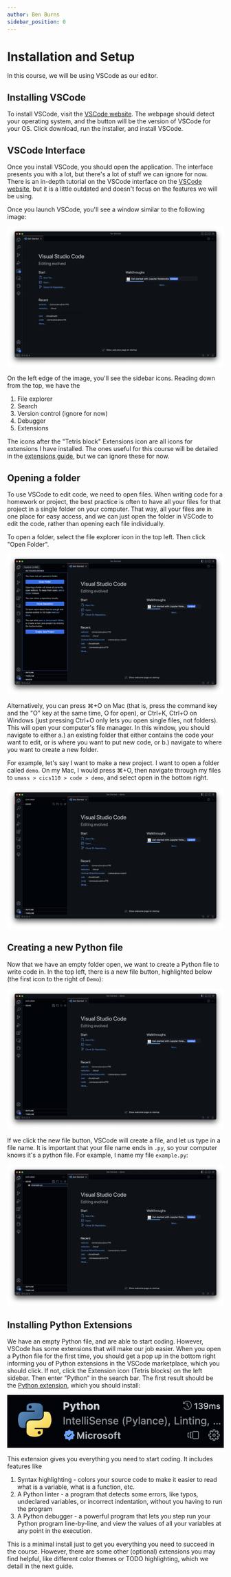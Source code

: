 ```yaml
---
author: Ben Burns
sidebar_position: 0
---
```


# Installation and Setup
In this course, we will be using VSCode as our editor.

## Installing VSCode
To install VSCode, visit the [VSCode website](https://code.visualstudio.com/). The webpage should detect your operating system, and the button will be the version of VSCode for your OS. Click download, run the installer, and install VSCode. 

## VSCode Interface
Once you install VSCode, you should open the application. The interface presents you with a lot, but there's a lot of stuff we can ignore for now. There is an in-depth tutorial on the VSCode interface on the [VSCode website](https://code.visualstudio.com/docs/getstarted/userinterface), but it is a little outdated and doesn't focus on the features we will be using. 

Once you launch VSCode, you'll see a window similar to the following image:

![](interface.png)

On the left edge of the image, you'll see the sidebar icons. Reading down from the top, we have the
1. File explorer
2. Search
3. Version control (ignore for now)
4. Debugger
5. Extensions

The icons after the "Tetris block" Extensions icon are all icons for extensions I have installed. The ones useful for this course will be detailed in the [extensions guide](../extensions), but we can ignore these for now.

## Opening a folder
To use VSCode to edit code, we need to open files. When writing code for a homework or project, the best practice is often to have all your files for that project in a single folder on your computer. That way, all your files are in one place for easy access, and we can just open the folder in VSCode to edit the code, rather than opening each file individually.

To open a folder, select the file explorer icon in the top left. Then click "Open Folder". 

![](open.png)

Alternatively, you can press ⌘+O on Mac (that is, press the command key and the "O" key at the same time, O for open), or Ctrl+K, Ctrl+O on Windows (just pressing Ctrl+O only lets you open single files, not folders). This will open your computer's file manager. In this window, you should navigate to either a.) an existing folder that either contains the code your want to edit, or is where you want to put new code, or b.) navigate to where you want to create a new folder. 

For example, let's say I want to make a new project. I want to open a folder called `demo`. On my Mac, I would press ⌘+O, then navigate through my files to `umass > cics110 > code > demo`, and select open in the bottom right. 

![](empty.png)

## Creating a new Python file
Now that we have an empty folder open, we want to create a Python file to write code in. In the top left, there is a new file button, highlighted below (the first icon to the right of `Demo`):

![](newfile.png)

If we click the new file button, VSCode will create a file, and let us type in a file name. It is important that your file name ends in `.py`, so your computer knows it's a python file. For example, I name my file `example.py`:

![](name.png)

## Installing Python Extensions
We have an empty Python file, and are able to start coding. However, VSCode has some extensions that will make our job easier. When you open a Python file for the first time, you should get a pop up in the bottom right informing you of Python extensions in the VSCode marketplace, which you should click. If not, click the Extension icon (Tetris blocks) on the left sidebar. Then enter "Python" in the search bar. The first result should be the [Python extension](https://marketplace.visualstudio.com/items?itemName=ms-python.python), which you should install:

![](python.png)

This extension gives you everything you need to start coding. It includes features like
1. Syntax highlighting - colors your source code to make it easier to read what is a variable, what is a function, etc.
2. A Python linter - a program that detects some errors, like typos, undeclared variables, or incorrect indentation, without you having to run the program
3. A Python debugger - a powerful program that lets you step run your Python program line-by-line, and view the values of all your variables at any point in the execution. 

This is a minimal install just to get you everything you need to succeed in the course. However, there are some other (optional) extensions you may find helpful, like different color themes or TODO highlighting, which we detail in the next guide.